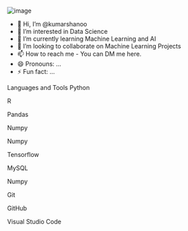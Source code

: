 ![image](https://github.com/user-attachments/assets/89e043f8-a51d-485e-b521-c27d641df916)
- 👋 Hi, I’m @kumarshanoo
- 👀 I’m interested in Data Science
- 🌱 I’m currently learning Machine Learning and AI
- 💞️ I’m looking to collaborate on Machine Learning Projects 
- 📫 How to reach me - You can DM me here.
- 😄 Pronouns: ...
- ⚡ Fun fact: ...

Languages and Tools
Python

R

Pandas

Numpy

Numpy

Tensorflow

MySQL

Numpy

Git

GitHub

Visual Studio Code
<!---
kumarshanoo/kumarshanoo is a ✨ special ✨ repository because its `README.md` (this file) appears on your GitHub profile.
You can click the Preview link to take a look at your changes.
--->
